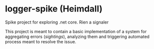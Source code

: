# logger-spike (Heimdall)

Spike project for exploring .net core. Rien a signaler

This project is meant to contain a basic implementation of a system for aggregating errors (*sightings*), analyzing them and triggering automated process meant to resolve the issue.
